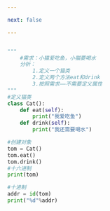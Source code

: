 ```yaml
---

next: false

---
```




<BlogInfo id="932"/>

```python

"""
    #需求：小猫爱吃鱼，小猫要喝水
    分析：
        1.定义一个猫类
        2.定义两个方法eat和drink
        3.按照需求——不需要定义属性
"""
#定义猫类
class Cat():
    def eat(self):
        print("我爱吃鱼")
    def drink(self):
        print("我还需要喝水")

#创建对象
tom = Cat()
tom.eat()
tom.drink()
#十六进制
print(tom)

#十进制
addr = id(tom)
print("%d"%addr)
```



<ActionBox />
